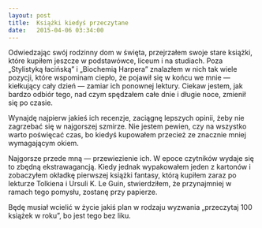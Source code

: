 ```yaml
---
layout: post
title:  Książki kiedyś przeczytane
date:   2015-04-06 03:34:00
---
```

Odwiedzając swój rodzinny dom w święta, przejrzałem swoje stare książki, które kupiłem jeszcze w podstawówce, liceum i na studiach. Poza „Stylistyką łacińską” i „Biochemią Harpera” znalazłem w nich tak wiele pozycji, które wspominam ciepło, że pojawił się w końcu we mnie — kiełkujący cały dzień — zamiar ich ponownej lektury. Ciekaw jestem, jak bardzo odbiór tego, nad czym spędzałem całe dnie i długie noce, zmienił się po czasie.

Wynajdę najpierw jakieś ich recenzje, zaciągnę lepszych opinii, żeby nie zagrzebać się w najgorszej szmirze. Nie jestem pewien, czy na wszystko warto poświęcać czas, bo kiedyś kupowałem przecież ze znacznie mniej wymagającym okiem.

Najgorsze przede mną — przewiezienie ich. W epoce czytników wydaje się to zbędną ekstrawagancją. Kiedy jednak wypakowałem jeden z kartonów i zobaczyłem okładkę pierwszej książki fantasy, którą kupiłem zaraz po lekturze Tolkiena i Ursuli K. Le Guin, stwierdziłem, że przynajmniej w ramach tego pomysłu, zostanę przy papierze.

Będę musiał wcielić w życie jakiś plan w rodzaju wyzwania „przeczytaj 100 książek w roku”, bo jest tego bez liku.

